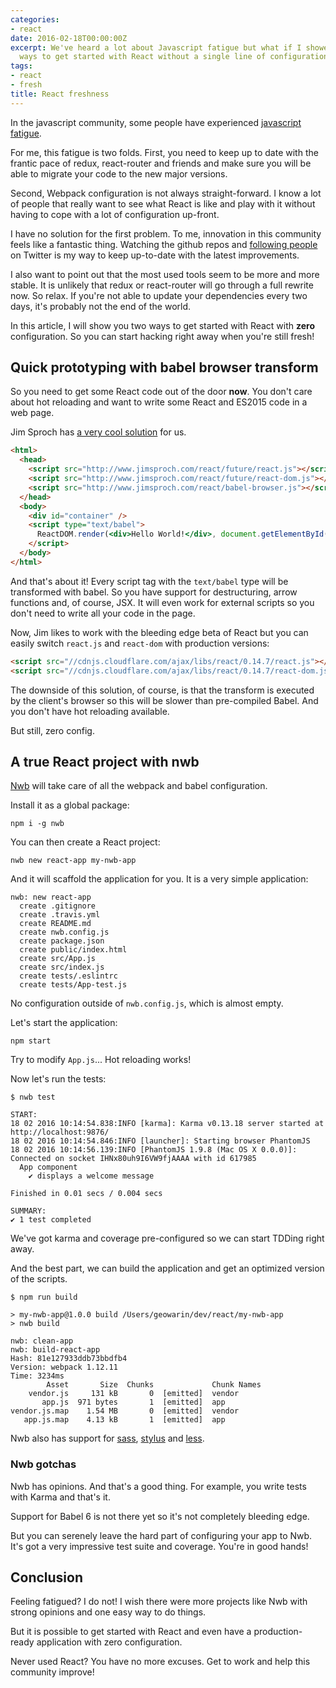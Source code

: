 ```yaml
---
categories:
- react
date: 2016-02-18T00:00:00Z
excerpt: We've heard a lot about Javascript fatigue but what if I showed you two simple
  ways to get started with React without a single line of configuration? Refresh!
tags:
- react
- fresh
title: React freshness
---
```


In the javascript community, some people have experienced [javascript fatigue](https://medium.com/@ericclemmons/javascript-fatigue-48d4011b6fc4#.4ex2kn77n).

For me, this fatigue is two folds.
First, you need to keep up to date with the frantic pace
of redux, react-router and friends and make sure you will be able to migrate your
code to the new major versions.

Second, Webpack configuration is not always straight-forward.
I know a lot of people that really want to see what React is like and play with
it without having to cope with a lot of configuration up-front.

I have no solution for the first problem. To me, innovation in this community feels
like a fantastic thing. Watching the github repos and [following people](https://medium.com/@dan_abramov/my-react-list-862227952a8c#.l1p0093pk) on Twitter
is my way to keep up-to-date with the latest improvements.

I also want to point out that the most used tools seem to be more and more stable.
It is unlikely that redux or react-router will go through a full rewrite now. So
relax. If you're not able to update your dependencies every two days, it's
probably not the end of the world.

In this article, I will show you two ways to get started with React with **zero**
configuration. So you can start hacking right away when you're still fresh!

## Quick prototyping with babel browser transform

So you need to get some React code out of the door **now**.
You don't care about hot reloading and want to write some React and ES2015 code
in a web page.

Jim Sproch has [a very cool solution](http://www.jimsproch.com/react/) for us.

```html
<html>
  <head>
    <script src="http://www.jimsproch.com/react/future/react.js"></script>
    <script src="http://www.jimsproch.com/react/future/react-dom.js"></script>
    <script src="http://www.jimsproch.com/react/babel-browser.js"></script>
  </head>
  <body>
    <div id="container" />
    <script type="text/babel">
      ReactDOM.render(<div>Hello World!</div>, document.getElementById('container'));
    </script>
  </body>
</html>
```

And that's about it!
Every script tag with the `text/babel` type will be transformed with babel.
So you have support for destructuring, arrow functions and, of course, JSX.
It will even work for external scripts so you don't need to write all your
code in the page.

Now, Jim likes to work with the bleeding edge beta of React but you can easily
switch `react.js` and `react-dom` with production versions:

```html
<script src="//cdnjs.cloudflare.com/ajax/libs/react/0.14.7/react.js"></script>
<script src="//cdnjs.cloudflare.com/ajax/libs/react/0.14.7/react-dom.js"></script>
```

The downside of this solution, of course, is that the transform is executed by the
client's browser so this will be slower than pre-compiled Babel.
And you don't have hot reloading available.

But still, zero config.

## A true React project with nwb

[Nwb](https://github.com/insin/nwb) will take care of all the webpack and babel configuration.

Install it as a global package:

```
npm i -g nwb
```

You can then create a React project:

```
nwb new react-app my-nwb-app
```

And it will scaffold the application for you.
It is a very simple application:

```
nwb: new react-app
  create .gitignore
  create .travis.yml
  create README.md
  create nwb.config.js
  create package.json
  create public/index.html
  create src/App.js
  create src/index.js
  create tests/.eslintrc
  create tests/App-test.js
```

No configuration outside of `nwb.config.js`, which is almost empty.

Let's start the application:

```
npm start
```

Try to modify `App.js`... Hot reloading works!

Now let's run the tests:

```
$ nwb test

START:
18 02 2016 10:14:54.838:INFO [karma]: Karma v0.13.18 server started at http://localhost:9876/
18 02 2016 10:14:54.846:INFO [launcher]: Starting browser PhantomJS
18 02 2016 10:14:56.139:INFO [PhantomJS 1.9.8 (Mac OS X 0.0.0)]: Connected on socket IHNx80uh9I6VW9fjAAAA with id 617985
  App component
    ✔ displays a welcome message

Finished in 0.01 secs / 0.004 secs

SUMMARY:
✔ 1 test completed
```

We've got karma and coverage pre-configured so we can start TDDing right away.

And the best part, we can build the application and get an optimized version
of the scripts.

```
$ npm run build

> my-nwb-app@1.0.0 build /Users/geowarin/dev/react/my-nwb-app
> nwb build

nwb: clean-app
nwb: build-react-app
Hash: 81e127933ddb73bbdfb4
Version: webpack 1.12.11
Time: 3234ms
        Asset       Size  Chunks             Chunk Names
    vendor.js     131 kB       0  [emitted]  vendor
       app.js  971 bytes       1  [emitted]  app
vendor.js.map    1.54 MB       0  [emitted]  vendor
   app.js.map    4.13 kB       1  [emitted]  app
```

Nwb also has support for [sass](https://github.com/insin/nwb-sass), [stylus](https://github.com/insin/nwb-stylus) and [less](https://github.com/insin/nwb-less).

### Nwb gotchas

Nwb has opinions. And that's a good thing.
For example, you write tests with Karma and that's it.

Support for Babel 6 is not there yet so it's not completely bleeding edge.

But you can serenely leave the hard part of configuring your app to Nwb.
It's got a very impressive test suite and coverage. You're in good hands!

## Conclusion

Feeling fatigued? I do not!
I wish there were more projects like Nwb with strong opinions and one easy
way to do things.

But it is possible to get started with React and even have a production-ready
application with zero configuration.

Never used React? You have no more excuses. Get to work and help this community
improve!
